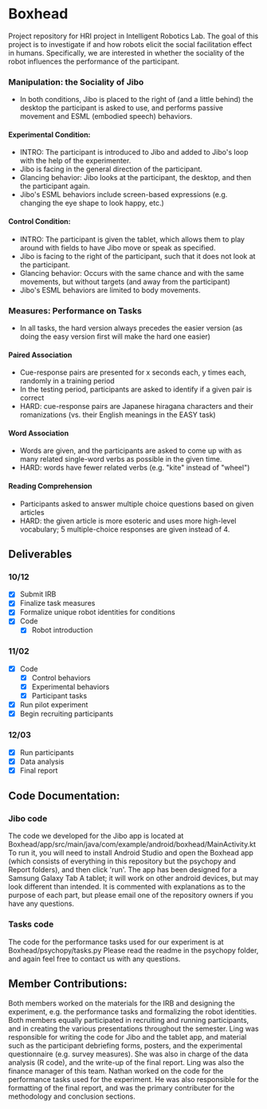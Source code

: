 # Boxhead
Project repository for HRI project in Intelligent Robotics Lab.
The goal of this project is to investigate if and how robots elicit the social facilitation effect in humans.
Specifically, we are interested in whether the sociality of the robot influences the performance of the participant.
### Manipulation: the Sociality of Jibo
  - In both conditions, Jibo is placed to the right of (and a little behind) the desktop the participant is asked to use, and performs passive movement and ESML (embodied speech) behaviors.
#### Experimental Condition:
  - INTRO: The participant is introduced to Jibo and added to Jibo's loop with the help of the experimenter. 
  - Jibo is facing in the general direction of the participant. 
  - Glancing behavior: Jibo looks at the participant, the desktop, and then the participant again.
  - Jibo's ESML behaviors include screen-based expressions (e.g. changing the eye shape to look happy, etc.)
#### Control Condition:
  - INTRO: The participant is given the tablet, which allows them to play around with fields to have Jibo move or speak as specified.
  - Jibo is facing to the right of the participant, such that it does not look at the participant.
  - Glancing behavior: Occurs with the same chance and with the same movements, but without targets (and away from the participant)
  - Jibo's ESML behaviors are limited to body movements.

### Measures: Performance on Tasks
  - In all tasks, the hard version always precedes the easier version (as doing the easy version first will make the hard one easier)
#### Paired Association
  - Cue-response pairs are presented for x seconds each, y times each, randomly in a training period
  - In the testing period, participants are asked to identify if a given pair is correct
  - HARD: cue-response pairs are Japanese hiragana characters and their romanizations (vs. their English meanings in the EASY task)
#### Word Association
  - Words are given, and the participants are asked to come up with as many related single-word verbs as possible in the given time.
  - HARD: words have fewer related verbs (e.g. "kite" instead of "wheel")
#### Reading Comprehension
  - Participants asked to answer multiple choice questions based on given articles 
  - HARD: the given article is more esoteric and uses more high-level vocabulary; 5 multiple-choice responses are given instead of 4.

  

## Deliverables
### 10/12
  - [x] Submit IRB
  - [x] Finalize task measures
  - [x] Formalize unique robot identities for conditions
  - [x] Code
    - [x] Robot introduction
### 11/02
  - [x] Code
    - [x] Control behaviors
    - [x] Experimental behaviors
    - [x] Participant tasks
   - [x] Run pilot experiment
   - [x] Begin recruiting participants
### 12/03
  - [x] Run participants
  - [x] Data analysis
  - [x] Final report 
  
## Code Documentation:
### Jibo code
The code we developed for the Jibo app is located at Boxhead/app/src/main/java/com/example/android/boxhead/MainActivity.kt
To run it, you will need to install Android Studio and open the Boxhead app (which consists of everything in this repository but the psychopy and Report folders), and then click 'run'. The app has been designed for a Samsung Galaxy Tab A tablet; it will work on other android devices, but may look different than intended.
It is commented with explanations as to the purpose of each part, but please email one of the repository owners if you have any questions.
  
### Tasks code
The code for the performance tasks used for our experiment is at Boxhead/psychopy/tasks.py
Please read the readme in the psychopy folder, and again feel free to contact us with any questions.

## Member Contributions:
Both members worked on the materials for the IRB and designing the experiment, e.g. the performance tasks and formalizing the robot identities. Both members equally participated in recruiting and running participants, and in creating the various presentations throughout the semester.
Ling was responsible for writing the code for Jibo and the tablet app, and material such as the participant debriefing forms, posters, and the experimental questionnaire (e.g. survey measures). She was also in charge of the data analysis (R code), and the write-up of the final report. Ling was also the finance manager of this team. 
Nathan worked on the code for the performance tasks used for the experiment. He was also responsible for the formatting of the final report, and was the primary contributer for the methodology and conclusion sections. 
